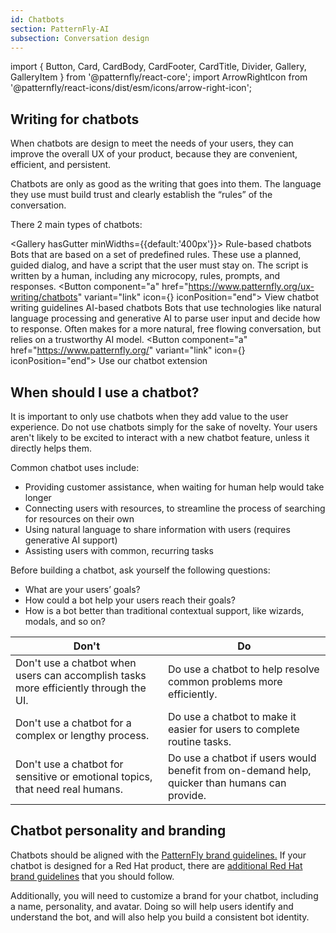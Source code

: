 ```yaml
---
id: Chatbots
section: PatternFly-AI
subsection: Conversation design
---
```


import { Button, Card, CardBody, CardFooter, CardTitle, Divider, Gallery, GalleryItem } from '@patternfly/react-core';
import ArrowRightIcon from '@patternfly/react-icons/dist/esm/icons/arrow-right-icon';

## Writing for chatbots 

When chatbots are design to meet the needs of your users, they can improve the overall UX of your product, because they are convenient, efficient, and persistent. 

Chatbots are only as good as the writing that goes into them. The language they use must build trust and clearly establish the “rules” of the conversation.
 
There 2 main types of chatbots:

<Gallery hasGutter minWidths={{default:'400px'}}>
<GalleryItem>
<Card isFullHeight isLarge>
<CardTitle>Rule-based chatbots</CardTitle>
    <CardBody>Bots that are based on a set of predefined rules. These use a planned, guided dialog, and have a script that the user must stay on. The script is written by a human, including any microcopy, rules, prompts, and responses.</CardBody>
    <CardFooter> <Button component="a" href="https://www.patternfly.org/ux-writing/chatbots" variant="link" icon={<ArrowRightIcon />} iconPosition="end"> View chatbot writing guidelines  </Button></CardFooter>
</Card>
</GalleryItem>
<GalleryItem>
<Card isFullHeight isLarge >
<CardTitle>AI-based chatbots</CardTitle>
    <CardBody>Bots that use technologies like natural language processing and generative AI to parse user input and decide how to response. Often makes for a more natural, free flowing conversation, but relies on a trustworthy AI model.</CardBody>
    <CardFooter> <Button component="a" href="https://www.patternfly.org/" variant="link" icon={<ArrowRightIcon />} iconPosition="end"> Use our chatbot extension</Button> </CardFooter>
</Card>
</GalleryItem>
</Gallery>

## When should I use a chatbot?

It is important to only use chatbots when they add value to the user experience. Do not use chatbots simply for the sake of novelty. Your users aren't likely to be excited  to interact with a new chatbot feature, unless it directly helps them.

Common chatbot uses include: 
- Providing customer assistance, when waiting for human help would take longer
- Connecting users with resources, to streamline the process of searching for resources on their own
- Using natural language to share information with users (requires generative AI support)
- Assisting users with common, recurring tasks

Before building a chatbot, ask yourself the following questions: 
- What are your users’ goals?
- How could a bot help your users reach their goals? 
- How is a bot better than traditional contextual support, like wizards, modals, and so on?

| **Don't** | **Do** |
| --- | --- |
| Don't use a chatbot when users can accomplish tasks more efficiently through the UI. | Do use a chatbot to help resolve common problems more efficiently. |
| Don't use a chatbot for a complex or lengthy process. | Do use a chatbot to make it easier for users to complete routine tasks. | 
| Don't use a chatbot for sensitive or emotional topics, that need real humans. | Do use a chatbot if users would benefit from on-demand help, quicker than humans can provide. | 

## Chatbot personality and branding

Chatbots should be aligned with the [PatternFly brand guidelines.](/ux-writing/brand-voice-and-tone) If your chatbot is designed for a Red Hat product, there are [additional Red Hat brand guidelines](https://www.redhat.com/en/about/brand/standards) that you should follow. 

Additionally, you will need to customize a brand for your chatbot, including a name, personality, and avatar. Doing so will help users identify and understand the bot, and will also help you build a consistent bot identity. 